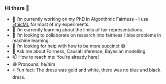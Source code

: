 ### Hi there 👋

- 🔭  I’m currently working on my PhD in Algorithmic Fairness - I use [EthicML](https://github.com/predictive-analytics-lab/EthicML) for most of my experiments.
- 🌱  I’m currently learning about the limits of fair representations.
- 👯  I’m looking to collaborate on research into fairness / bias problems in machine learning.
- 🤔  I’m looking for help with how to be more succinct :sweat_smile:
- 💬  Ask me about Fairness, Causal Inference, Bayesian modelling
- 📫  How to reach me: You're already here!
- 😄  Pronouns: he/him
- ⚡  Fun fact: The dress was gold and white, there was no blue and black dress.

<!--
**olliethomas/olliethomas** is a ✨ _special_ ✨ repository because its `README.md` (this file) appears on your GitHub profile.

Here are some ideas to get you started:

- 🔭 I’m currently working on ...
- 🌱 I’m currently learning ...
- 👯 I’m looking to collaborate on ...
- 🤔 I’m looking for help with ...
- 💬 Ask me about ...
- 📫 How to reach me: ...
- 😄 Pronouns: ...
- ⚡ Fun fact: ...
-->
